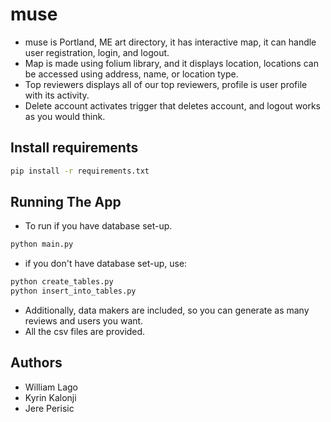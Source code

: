 # muse

- muse is Portland, ME art directory, it has interactive map, it can handle user registration, login, and logout.
- Map is made using folium library, and it displays location, locations can be accessed using address, name, or location type.
- Top reviewers displays all of our top reviewers, profile is user profile with its activity.
- Delete account activates trigger that deletes account, and logout works as you would think.
## Install requirements
```bash
pip install -r requirements.txt
```

## Running The App
- To run if you have database set-up.
```bash
python main.py
```
- if you don't have database set-up, use:
```bash 
python create_tables.py
python insert_into_tables.py
```
- Additionally, data makers are included, so you can generate as many reviews and users you want.
- All the csv files are provided.

## Authors
- William Lago
- Kyrin Kalonji
- Jere Perisic